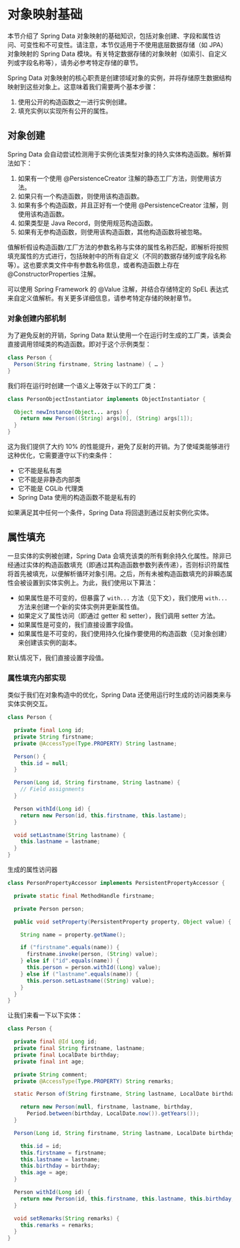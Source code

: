 # 对象映射基础

本节介绍了 Spring Data 对象映射的基础知识，包括对象创建、字段和属性访问、可变性和不可变性。请注意，本节仅适用于不使用底层数据存储（如 JPA）对象映射的 Spring Data 模块。有关特定数据存储的对象映射（如索引、自定义列或字段名称等），请务必参考特定存储的章节。

Spring Data 对象映射的核心职责是创建领域对象的实例，并将存储原生数据结构映射到这些对象上。这意味着我们需要两个基本步骤：

1. 使用公开的构造函数之一进行实例创建。
2. 填充实例以实现所有公开的属性。

## 对象创建

Spring Data 会自动尝试检测用于实例化该类型对象的持久实体构造函数。解析算法如下：

1. 如果有一个使用 @PersistenceCreator 注解的静态工厂方法，则使用该方法。
2. 如果只有一个构造函数，则使用该构造函数。
3. 如果有多个构造函数，并且正好有一个使用 @PersistenceCreator 注解，则使用该构造函数。
4. 如果类型是 Java Record，则使用规范构造函数。
5. 如果有无参构造函数，则使用该构造函数，其他构造函数将被忽略。

值解析假设构造函数/工厂方法的参数名称与实体的属性名称匹配，即解析将按照填充属性的方式进行，包括映射中的所有自定义（不同的数据存储列或字段名称等）。这也要求类文件中有参数名称信息，或者构造函数上存在 @ConstructorProperties 注解。

可以使用 Spring Framework 的 @Value 注解，并结合存储特定的 SpEL 表达式来自定义值解析。有关更多详细信息，请参考特定存储的映射章节。

### 对象创建内部机制

为了避免反射的开销，Spring Data 默认使用一个在运行时生成的工厂类，该类会直接调用领域类的构造函数。即对于这个示例类型：

```java
class Person {
  Person(String firstname, String lastname) { … }
}
```

我们将在运行时创建一个语义上等效于以下的工厂类：

```java
class PersonObjectInstantiator implements ObjectInstantiator {

  Object newInstance(Object... args) {
    return new Person((String) args[0], (String) args[1]);
  }
}
```

这为我们提供了大约 10% 的性能提升，避免了反射的开销。为了使域类能够进行这种优化，它需要遵守以下约束条件：

- 它不能是私有类
- 它不能是非静态内部类
- 它不能是 CGLib 代理类
- Spring Data 使用的构造函数不能是私有的

如果满足其中任何一个条件，Spring Data 将回退到通过反射实例化实体。

## 属性填充

一旦实体的实例被创建，Spring Data 会填充该类的所有剩余持久化属性。除非已经通过实体的构造函数填充（即通过其构造函数参数列表传递），否则标识符属性将首先被填充，以便解析循环对象引用。之后，所有未被构造函数填充的非瞬态属性会被设置到实体实例上。为此，我们使用以下算法：

- 如果属性是不可变的，但暴露了 `with...` 方法（见下文），我们使用 `with...` 方法来创建一个新的实体实例并更新属性值。
- 如果定义了属性访问（即通过 getter 和 setter），我们调用 setter 方法。
- 如果属性是可变的，我们直接设置字段值。
- 如果属性是不可变的，我们使用持久化操作要使用的构造函数（见对象创建）来创建该实例的副本。

默认情况下，我们直接设置字段值。

### 属性填充内部实现

类似于我们在对象构造中的优化，Spring Data 还使用运行时生成的访问器类来与实体实例交互。

```java
class Person {

  private final Long id;
  private String firstname;
  private @AccessType(Type.PROPERTY) String lastname;

  Person() {
    this.id = null;
  }

  Person(Long id, String firstname, String lastname) {
    // Field assignments
  }

  Person withId(Long id) {
    return new Person(id, this.firstname, this.lastame);
  }

  void setLastname(String lastname) {
    this.lastname = lastname;
  }
}
```

生成的属性访问器

```java
class PersonPropertyAccessor implements PersistentPropertyAccessor {

  private static final MethodHandle firstname;

  private Person person;

  public void setProperty(PersistentProperty property, Object value) {

    String name = property.getName();

    if ("firstname".equals(name)) {
      firstname.invoke(person, (String) value);
    } else if ("id".equals(name)) {
      this.person = person.withId((Long) value);
    } else if ("lastname".equals(name)) {
      this.person.setLastname((String) value);
    }
  }
}
```

让我们来看一下以下实体：

```java
class Person {

  private final @Id Long id;
  private final String firstname, lastname;
  private final LocalDate birthday;
  private final int age;

  private String comment;
  private @AccessType(Type.PROPERTY) String remarks;

  static Person of(String firstname, String lastname, LocalDate birthday) {

    return new Person(null, firstname, lastname, birthday,
      Period.between(birthday, LocalDate.now()).getYears());
  }

  Person(Long id, String firstname, String lastname, LocalDate birthday, int age) {

    this.id = id;
    this.firstname = firstname;
    this.lastname = lastname;
    this.birthday = birthday;
    this.age = age;
  }

  Person withId(Long id) {
    return new Person(id, this.firstname, this.lastname, this.birthday, this.age);
  }

  void setRemarks(String remarks) {
    this.remarks = remarks;
  }
}
```


